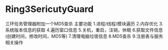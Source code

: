 # Ring3SericutyGuard
三环任务管理器附加一个MD5查杀
主要功能
1.进程/线程/模块遍历
2.内存优化
3.系统版本信息的获取
4.遍历窗口信息
5.关机，重启，注销，休眠
6.获取文件信息(创建时间，修改时间，MD5等)
7.清理电脑垃圾信息
8.MD5查杀
9.注册表与服务相关操作
